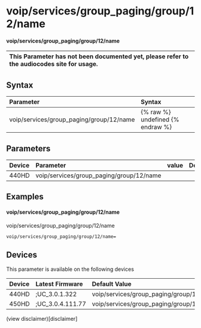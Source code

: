 ﻿---
description: voip/services/group_paging/group/12/name
search:
    keywords: ['voip','services','group_paging','group','12','name']
---

# voip/services/group_paging/group/12/name

#### voip/services/group_paging/group/12/name


| This Parameter has not been documented yet, please refer to the audiocodes site for usage.  |
| :--- |

## Syntax
| Parameter | Syntax |
| :--- | :--- |
|voip/services/group_paging/group/12/name | {% raw %} undefined {% endraw %} |

## Parameters
|Device|Parameter|value|Description|
|:---|:---|:---|:---|
| 440HD | voip/services/group_paging/group/12/name |  |  |

## Examples
#### voip/services/group_paging/group/12/name

voip/services/group_paging/group/12/name

```
voip/services/group_paging/group/12/name=
```

## Devices
This parameter is available on the following devices

| Device | Latest Firmware | Default Value |
|:---|:---|:---|
| 440HD | ;UC_3.0.1.322 | voip/services/group_paging/group/12/name= 
| 450HD | ;UC_3.0.4.111.77 | voip/services/group_paging/group/12/name= 

(view disclaimer)[disclaimer]
